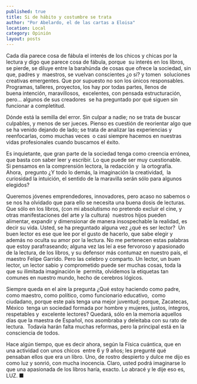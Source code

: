 ```yaml
---
published: true
title: Si de hábito y costumbre se trata
author: "Por Abelardo, el de las cartas a Eloisa"
location: Local
category: Opinión
layout: posts
---
```


Cada día parece cosa de fábula el interés de los chicos y chicas por la lectura y digo que parece cosa de fábula, porque  su interés en los libros, se pierde, se diluye entre la barahúnda de cosas que ofrece la sociedad, sin que, padres y  maestros, se vuelvan conscientes ¿o sí? y tomen  soluciones creativas emergentes. Que por supuesto no son los únicos responsables.
Programas, talleres, proyectos, los hay por todas partes, llenos de buena intención, maravillosos,  excelentes, con pensada estructuración, pero… algunos de sus creadores  se ha preguntado por qué siguen sin funcionar a completitud.

Dónde está la semilla del error. Sin culpar a nadie; no se trata de buscar culpables, y menos de ser jueces. Pienso es cuestión de reorientar algo que se ha venido dejando de lado; se trata de analizar las experiencias y reenfocarlas, como muchas veces  o casi siempre hacemos en nuestras vidas profesionales cuando buscamos el éxito.

Es inquietante, que gran parte de la sociedad tenga como creencia errónea, que basta con saber leer y escribir. Lo que puede ser muy cuestionable. Si pensamos en la comprensión lectora, la redacción y  la ortografía.  
Ahora,  pregunto ¿Y todo lo demás, la imaginación la creatividad,  la curiosidad la intuición, el sentido de la maravilla serán sólo para algunos elegidos? 

Queremos jóvenes emprendedores, innovadores, pero acaso no sabemos o se nos ha olvidado que para ello se necesita una buena dosis de lecturas. Que sólo en los libros, (con mi absolutismo no pretendo excluir el cine, y otras manifestaciones del arte y la cultura)  nuestros hijos pueden alimentar, expandir y dimensionar de manera insospechable la realidad, es decir su vida. Usted, se ha preguntado alguna vez ¿qué es ser lector?  Un buen lector es ese que lee por el gusto de hacerlo, que sabe elegir y además no oculta su amor por la lectura. No me pertenecen estas palabras que estoy parafraseando; alguna vez las leí a ese fervoroso y apasionado de la lectura, de los libros, y su defensor más contumaz en nuestro país, el maestro Felipe Garrido. Pero las celebro y comparto.
Un lector, un buen lector, un lector sabio y comprometido puede ser muchas cosas, toda la que su ilimitada imaginación le  permita, olvidemos la etiquetas tan comunes en nuestro mundo, hecho de cerebros lógicos. 

Siempre queda en el aire la pregunta ¿Qué estoy haciendo como padre, como maestro, como político, como funcionario educativo,  como ciudadano, porque este país tenga una mejor juventud; porque, Zacatecas, México  tenga un sociedad formada por hombre y mujeres, justos, íntegros, respetables y  excelente lectores?
Quedará, sólo en la memoria aquellos días que la maestra de Español, nos asombraba y deleitaba con su rato de lectura. 
Todavía harán falta muchas reformas, pero la principal está en la consciencia de todos.

Hace algún tiempo, que es decir ahora, según la Física cuántica, que en una actividad con unos chicos  entre 6 y 9 años; les pregunté qué pensaban ellos que era un libro. Uno, de rostro despierto y dulce me dijo es como luz y sonrió, con mucha inocencia. Claro, usted podrá imaginarse lo que una apasionada de los libros haría, exacto. Lo abracé y le dije eso es, LUZ. ■
